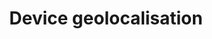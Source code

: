 ---
title: "Device geolocalisation"
excerpt: "Prediction of device based on cross validation"
git_url: "https://github.com/savoga/device-geolocalisation/"
image: "https://www.clidans.com/wp-content/uploads/2017/12/geolocalisation-298x298.png"
publish: true
---